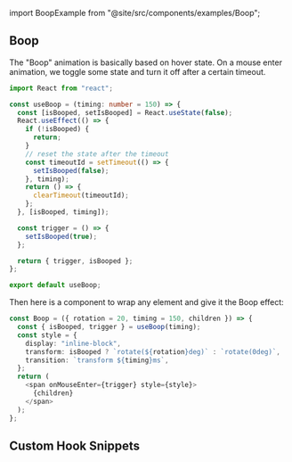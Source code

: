 import BoopExample from "@site/src/components/examples/Boop";

## Boop

The "Boop" animation is basically based on hover state. On a mouse enter animation, we toggle some state and turn it off after a certain timeout.

<BoopExample />

```ts
import React from "react";

const useBoop = (timing: number = 150) => {
  const [isBooped, setIsBooped] = React.useState(false);
  React.useEffect(() => {
    if (!isBooped) {
      return;
    }
    // reset the state after the timeout
    const timeoutId = setTimeout(() => {
      setIsBooped(false);
    }, timing);
    return () => {
      clearTimeout(timeoutId);
    };
  }, [isBooped, timing]);

  const trigger = () => {
    setIsBooped(true);
  };

  return { trigger, isBooped };
};

export default useBoop;
```

Then here is a component to wrap any element and give it the Boop effect:

```ts
const Boop = ({ rotation = 20, timing = 150, children }) => {
  const { isBooped, trigger } = useBoop(timing);
  const style = {
    display: "inline-block",
    transform: isBooped ? `rotate(${rotation}deg)` : `rotate(0deg)`,
    transition: `transform ${timing}ms`,
  };
  return (
    <span onMouseEnter={trigger} style={style}>
      {children}
    </span>
  );
};
```

## Custom Hook Snippets

